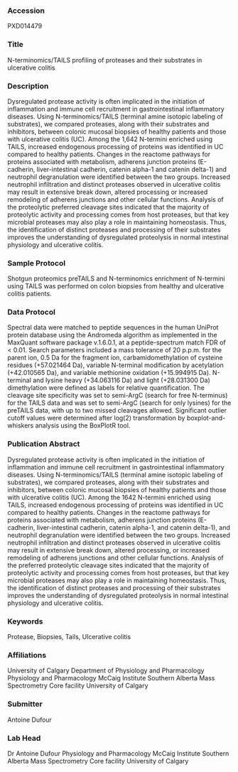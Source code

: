 ### Accession
PXD014479

### Title
N-terminomics/TAILS profiling of proteases and their substrates in ulcerative colitis

### Description
Dysregulated protease activity is often implicated in the initiation of inflammation and immune cell recruitment in gastrointestinal inflammatory diseases. Using N-terminomics/TAILS (terminal amine isotopic labeling of substrates), we compared proteases, along with their substrates and inhibitors, between colonic mucosal biopsies of healthy patients and those with ulcerative colitis (UC). Among the 1,642 N-termini enriched using TAILS, increased endogenous processing of proteins was identified in UC compared to healthy patients. Changes in the reactome pathways for proteins associated with metabolism, adherens junction proteins (E-cadherin, liver-intestinal cadherin, catenin alpha-1 and catenin delta-1) and neutrophil degranulation were identified between the two groups. Increased neutrophil infiltration and distinct proteases observed in ulcerative colitis may result in extensive break down, altered processing or increased remodeling of adherens junctions and other cellular functions. Analysis of the proteolytic preferred cleavage sites indicated that the majority of proteolytic activity and processing comes from host proteases, but that key microbial proteases may also play a role in maintaining homeostasis.  Thus, the identification of distinct proteases and processing of their substrates improves the understanding of dysregulated proteolysis in normal intestinal physiology and ulcerative colitis.

### Sample Protocol
Shotgun proteomics preTAILS and N-terminomics enrichment of N-termini using TAILS was performed on colon biopsies from healthy and ulcerative colitis patients.

### Data Protocol
Spectral data were matched to peptide sequences in the human UniProt protein database using the Andromeda algorithm as implemented in the MaxQuant software package v.1.6.0.1, at a peptide-spectrum match FDR of  < 0.01. Search parameters included a mass tolerance of 20 p.p.m. for the parent ion, 0.5 Da for the fragment ion, carbamidomethylation of cysteine residues (+57.021464 Da), variable N-terminal modification by acetylation (+42.010565 Da), and variable methionine oxidation (+15.994915 Da). N-terminal and lysine heavy (+34.063116 Da) and light (+28.031300 Da) dimethylation were defined as labels for relative quantification. The cleavage site specificity was set to semi-ArgC (search for free N-terminus) for the TAILS data and was set to semi-ArgC (search for only lysines) for the preTAILS data, with up to two missed cleavages allowed. Significant outlier cutoff values were determined after log(2) transformation by boxplot-and-whiskers analysis using the BoxPlotR tool.

### Publication Abstract
Dysregulated protease activity is often implicated in the initiation of inflammation and immune cell recruitment in gastrointestinal inflammatory diseases. Using N-terminomics/TAILS (terminal amine isotopic labeling of substrates), we compared proteases, along with their substrates and inhibitors, between colonic mucosal biopsies of healthy patients and those with ulcerative colitis (UC). Among the 1642 N-termini enriched using TAILS, increased endogenous processing of proteins was identified in UC compared to healthy patients. Changes in the reactome pathways for proteins associated with metabolism, adherens junction proteins (E-cadherin, liver-intestinal cadherin, catenin alpha-1, and catenin delta-1), and neutrophil degranulation were identified between the two groups. Increased neutrophil infiltration and distinct proteases observed in ulcerative colitis may result in extensive break down, altered processing, or increased remodeling of adherens junctions and other cellular functions. Analysis of the preferred proteolytic cleavage sites indicated that the majority of proteolytic activity and processing comes from host proteases, but that key microbial proteases may also play a role in maintaining homeostasis. Thus, the identification of distinct proteases and processing of their substrates improves the understanding of dysregulated proteolysis in normal intestinal physiology and ulcerative colitis.

### Keywords
Protease, Biopsies, Tails, Ulcerative colitis

### Affiliations
University of Calgary
Department of Physiology and Pharmacology 
Physiology and Pharmacology  McCaig Institute Southern Alberta Mass Spectrometry Core facility University of Calgary

### Submitter
Antoine Dufour

### Lab Head
Dr Antoine Dufour
Physiology and Pharmacology  McCaig Institute Southern Alberta Mass Spectrometry Core facility University of Calgary


